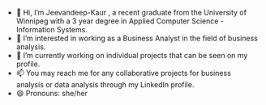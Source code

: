 - 👋 Hi, I’m Jeevandeep-Kaur , a recent graduate from the University of Winnipeg with a 3 year degree in Applied Computer Science - Information Systems.
- 👀 I’m interested in working as a Business Analyst in the field of business analysis. 
- 🌱 I’m currently working on individual projects that can be seen on my profile.
- 📫 You may reach me for any collaborative projects for business analysis or data analysis through my LinkedIn profile.
- 😄 Pronouns: she/her
